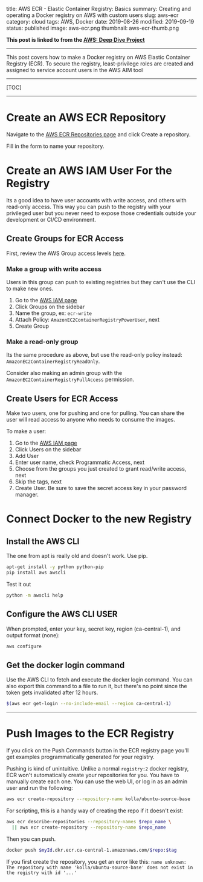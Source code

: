 title: AWS ECR - Elastic Container Registry: Basics
summary: Creating and operating a Docker registry on AWS with custom users
slug: aws-ecr
category: cloud
tags: AWS, Docker
date: 2019-08-26
modified: 2019-09-19
status: published
image: aws-ecr.png
thumbnail: aws-ecr-thumb.png


**This post is linked to from the [AWS: Deep Dive Project](/aws.html)**

---


This post covers how to make a Docker registry on AWS Elastic Container
Registry (ECR).
To secure the registry, least-privilege roles are created and assigned to
service account users in the AWS AIM tool

---

[TOC]

---

# Create an AWS ECR Repository

Navigate to the
[AWS ECR Repositories page](https://ca-central-1.console.aws.amazon.com/ecr/repositories)
and click Create a repository.

Fill in the form to name your repository.

# Create an AWS IAM User For the Registry

Its a good idea to have user accounts with write access, and others with
read-only access. This way you can push to the registry with your privileged
user but you never need to expose those credentials outside your development
or CI/CD environment.


## Create Groups for ECR Access

First, review the AWS Group access levels [here](https://docs.aws.amazon.com/AmazonECR/latest/userguide/ecr_managed_policies.html).

### Make a group with write access

Users in this group can push to existing registries but they can't use the CLI
to make new ones.

1. Go to the [AWS IAM page](https://console.aws.amazon.com/iam)
2. Click Groups on the sidebar
3. Name the group, ex: `ecr-write`
4. Attach Policy: `AmazonEC2ContainerRegistryPowerUser`, next
5. Create Group


### Make a read-only group

Its the same procedure as above, but use the read-only policy instead:
`AmazonEC2ContainerRegistryReadOnly`.

Consider also making an admin group with the
`AmazonEC2ContainerRegistryFullAccess` permission.


## Create Users for ECR Access

Make two users, one for pushing and one for pulling. You can share the user
will read access to anyone who needs to consume the images.

To make a user:

1. Go to the [AWS IAM page](https://console.aws.amazon.com/iam)
2. Click Users on the sidebar
3. Add User
4. Enter user name, check Programmatic Access, next
5. Choose from the groups you just created to grant read/write access, next
6. Skip the tags, next
7. Create User. Be sure to save the secret access key in your password manager.



# Connect Docker to the new  Registry

## Install the AWS CLI
The one from apt is really old and doesn't work. Use pip.
```bash
apt-get install -y python python-pip
pip install aws awscli
```

Test it out
```bash
python -m awscli help
```

## Configure the AWS CLI USER
When prompted, enter your key, secret key, region (ca-central-1), and output
format (none):
```bash
aws configure
```

## Get the docker login command
Use the AWS CLI to fetch and execute the docker login command. You can also
export this command to a file to run it, but there's no point since the token
gets invalidated after 12 hours.

```bash
$(aws ecr get-login --no-include-email --region ca-central-1)
```


---


# Push Images to the ECR Registry
If you click on the Push Commands button in the ECR registry page you'll get
examples programmatically generated for your registry.

Pushing is kind of unintuitive. Unlike a normal `registry:2` docker registry,
ECR won't automatically create your repositories for you. You have to manually
create each one. You can use the web UI, or log in as an admin user and run the
following:

```bash
aws ecr create-repository --repository-name kolla/ubuntu-source-base
```

For scripting, this is a handy way of creating the repo if it doesn't exist:

```bash
aws ecr describe-repositories --repository-names $repo_name \
  || aws ecr create-repository --repository-name $repo_name
```

Then you can push.

```bash
docker push $myId.dkr.ecr.ca-central-1.amazonaws.com/$repo:$tag
```

If you first create the repository, you get an error like this: `name unknown:
The repository with name 'kolla/ubuntu-source-base' does not exist in the
registry with id '...'`
